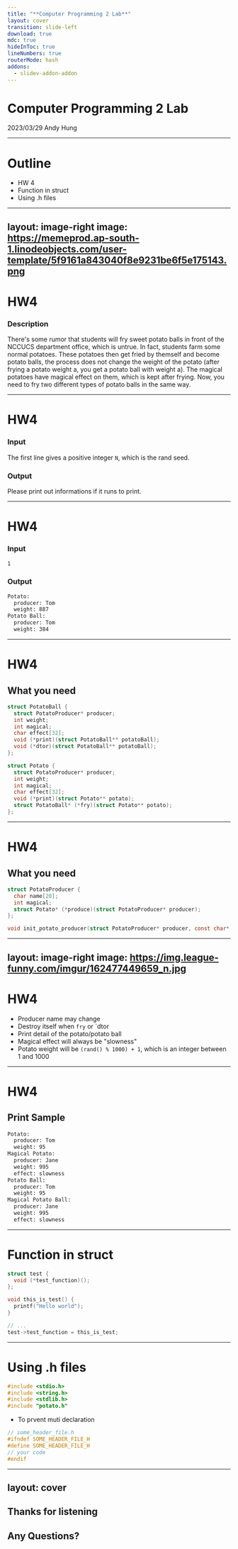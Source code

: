 ```yaml
---
title: "**Computer Programming 2 Lab**"
layout: cover
transition: slide-left
download: true
mdc: true
hideInToc: true
lineNumbers: true
routerMode: hash
addons:
  - slidev-addon-addon
---
```


# Computer Programming 2 Lab

2023/03/29 Andy Hung

<div class="abs-br m-6 flex gap-2">
  <a href="https://slidev.andyjjrt.cc/1112cp2-lab4" target="_blank"
    class="text-xl icon-btn opacity-50 !border-none !hover:text-white">
    <bx-bxs-slideshow />
  </a>
</div>

---

# Outline

- HW 4
- Function in struct
- Using .h files

---
layout: image-right
image: https://memeprod.ap-south-1.linodeobjects.com/user-template/5f9161a843040f8e9231be6f5e175143.png
---

# HW4

### **Description**

There's some rumor that students will fry sweet potato balls in front of the NCCUCS
department office, which is untrue. In fact, students farm some normal potatoes. These potatoes
then get fried by themself and become potato balls, the process does not change the weight
of the potato (after frying a potato weight a, you get a potato ball with weight a). The
magical potatoes have magical effect on them, which is kept after frying. Now, you need to
fry two different types of potato balls in the same way.

---

# HW4

### **Input**

The first line gives a positive integer `N`, which is the rand seed.

### **Output**

Please print out informations if it runs to print.

---

# HW4

### **Input**

```sh
1
```

### **Output**

```sh
Potato:
  producer: Tom
  weight: 887
Potato Ball:
  producer: Tom
  weight: 384
```

---

# HW4

## What you need

```c
struct PotatoBall {
  struct PotatoProducer* producer;
  int weight;
  int magical;
  char effect[32];
  void (*print)(struct PotatoBall** potatoBall);
  void (*dtor)(struct PotatoBall** potatoBall);
};

struct Potato {
  struct PotatoProducer* producer;
  int weight;
  int magical;
  char effect[32];
  void (*print)(struct Potato** potato);
  struct PotatoBall* (*fry)(struct Potato** potato);
};
```

---

# HW4

## What you need

```c
struct PotatoProducer {
  char name[20];
  int magical;
  struct Potato* (*produce)(struct PotatoProducer* producer);
};

void init_potato_producer(struct PotatoProducer* producer, const char* name, int magical);
```

---
layout: image-right
image: https://img.league-funny.com/imgur/162477449659_n.jpg
---

# HW4

- Producer name may change
- Destroy itself when `fry` or `dtor
- Print detail of the potato/potato ball
- Magical effect will always be "slowness"
- Potato weight will be `(rand() % 1000) + 1`, which is an integer between 1 and 1000

---

# HW4

## Print Sample

```sh
Potato:
  producer: Tom
  weight: 95
Magical Potato:
  producer: Jane
  weight: 995
  effect: slowness
Potato Ball:
  producer: Tom
  weight: 95
Magical Potato Ball:
  producer: Jane
  weight: 995
  effect: slowness
```

---

# Function in struct

```c
struct test {
  void (*test_function)();
};

void this_is_test() {
  printf("Hello world");
}

// ...
test->test_function = this_is_test;

```

---

# Using .h files

```c {all|4}
#include <stdio.h>
#include <string.h>
#include <stdlib.h>
#include "potato.h"
```

<v-click>

- To prvent muti declaration

</v-click>

<v-click>

```c
// some_header_file.h
#ifndef SOME_HEADER_FILE_H
#define SOME_HEADER_FILE_H
// your code
#endif
```

</v-click>


---
layout: cover
---

## Thanks for listening

## Any Questions?
